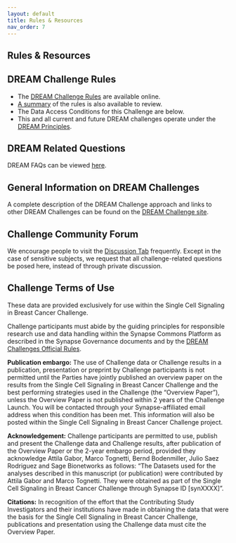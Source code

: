 ```yaml
---
layout: default
title: Rules & Resources
nav_order: 7
---
```

## Rules & Resources

## DREAM Challenge Rules
- The [DREAM Challenge Rules](https://www.synapse.org/#!Synapse:syn10144147/wiki/448310) are available online.
- [A summary](https://www.synapse.org/#!Synapse:syn10144149) of the rules is also available to review.
- The Data Access Conditions for this Challenge are below.
- This and all current and future DREAM challenges operate under the [DREAM Principles](https://www.synapse.org/#!Synapse:syn6182468/wiki/401779).


## DREAM Related Questions
DREAM FAQs can be viewed [here](http://dreamchallenges.org/faqs/).

## General Information on DREAM Challenges
A complete description of the DREAM Challenge approach and links to other DREAM Challenges can be found on the [DREAM Challenge site](http://dreamchallenges.org/).

## Challenge Community Forum
We encourage people to visit the [Discussion Tab](https://www.synapse.org/#!Synapse:syn20366914/discussion/default) frequently. Except in the case of sensitive subjects, we request that all challenge-related questions be posed here, instead of through private discussion.

## Challenge Terms of Use
These data are provided exclusively for use within the Single Cell Signaling in Breast Cancer Challenge.

Challenge participants must abide by the guiding principles for responsible research use and data handling within the Synapse Commons Platform as described in the Synapse Governance documents and by the [DREAM Challenges Official Rules](https://www.synapse.org/#!Synapse:syn10144147/wiki/448310).

**Publication embargo:** The use of Challenge data or Challenge results in a publication, presentation or preprint by Challenge participants is not permitted until the Parties have jointly published an overview paper on the results from the Single Cell Signaling in Breast Cancer Challenge and the best performing strategies used in the Challenge (the “Overview Paper”), unless the Overview Paper is not published within 2 years of the Challenge Launch. You will be contacted through your Synapse-affiliated email address when this condition has been met. This information will also be posted within the Single Cell Signaling in Breast Cancer Challenge project.

**Acknowledgement:** Challenge participants are permitted to use, publish and present the Challenge data and Challenge results, after publication of the Overview Paper or the 2-year embargo period, provided they acknowledge Attila Gabor, Marco Tognetti, Bernd Bodenmiller, Julio Saez Rodriguez and Sage Bionetworks as follows: “The Datasets used for the analyses described in this manuscript (or publication) were contributed by Attila Gabor and Marco Tognetti. They were obtained as part of the Single Cell Signaling in Breast Cancer Challenge through Synapse ID [synXXXX]”.

**Citations:** In recognition of the effort that the Contributing Study Investigators and their institutions have made in obtaining the data that were the basis for the Single Cell Signaling in Breast Cancer Challenge, publications and presentation using the Challenge data must cite the Overview Paper.